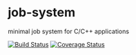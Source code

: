 # job-system
minimal job system for C/C++ applications

[![Build Status](https://travis-ci.com/dbacchet/job-system.svg?branch=master)](https://travis-ci.com/dbacchet/job-system)
[![Coverage Status](https://coveralls.io/repos/github/dbacchet/job-system/badge.svg?branch=master)](https://coveralls.io/github/dbacchet/job-system?branch=travis)

